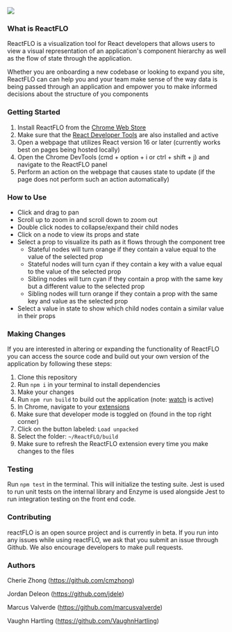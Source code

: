 <img src='/assets/reactb.png'>

### What is ReactFLO
ReactFLO is a visualization tool for React developers that allows users to view a visual representation of an application's component hierarchy as well as the flow of state through the application.

Whether you are onboarding a new codebase or looking to expand you site, ReactFLO can can help you and your team make sense of the way data is being passed through an application and empower you to make informed decisions about the structure of you components

### Getting Started
1. Install ReactFLO from the [Chrome Web Store](https://developer.chrome.com/webstore/publish)
1. Make sure that the [React Developer Tools](https://chrome.google.com/webstore/detail/react-developer-tools/fmkadmapgofadopljbjfkapdkoienihi?hl=en) are also installed and active
1. Open a webpage that utilizes React version 16 or later (currently works best on pages being hosted locally)
1. Open the Chrome DevTools (cmd + option + i or ctrl + shift + j) and navigate to the ReactFLO panel
1. Perform an action on the webpage that causes state to update (if the page does not perform such an action automatically)

### How to Use
* Click and drag to pan
* Scroll up to zoom in and scroll down to zoom out
* Double click nodes to collapse/expand their child nodes
* Click on a node to view its props and state
* Select a prop to visualize its path as it flows through the component tree
  * Stateful nodes will turn orange if they contain a value equal to the value of the selected prop
  * Stateful nodes will turn cyan if they contain a key with a value equal to the value of the selected prop
  * Sibling nodes will turn cyan if they contain a prop with the same key but a different value to the selected prop
  * Sibling nodes will turn orange if they contain a prop with the same key and value as the selected prop
* Select a value in state to show which child nodes contain a similar value in their props

### Making Changes
If you are interested in altering or expanding the functionality of ReactFLO you can access the source code and build out your own version of the application by following these steps:
1. Clone this repository
1. Run `npm i` in your terminal to install dependencies
1. Make your changes
1. Run `npm run build` to build out the application (note: [watch](https://webpack.js.org/configuration/watch/) is active)
1. In Chrome, navigate to your [extensions](chrome://extensions/)
1. Make sure that developer mode is toggled on (found in the top right corner)
1. Click on the button labeled: `Load unpacked`
1. Select the folder: `~/ReactFLO/build`
1. Make sure to refresh the ReactFLO extension every time you make changes to the files

### Testing
Run `npm test` in the terminal. This will initialize the testing suite. Jest is used to run unit tests on the internal library and Enzyme is used alongside Jest to run integration testing on the front end code.

### Contributing
reactFLO is an open source project and is currently in beta. If you run into any issues while using reactFLO, we ask that you submit an issue through Github. We also encourage developers to make pull requests.

### Authors
Cherie Zhong (https://github.com/cmzhong)

Jordan Deleon (https://github.com/jdele)

Marcus Valverde (https://github.com/marcusvalverde)

Vaughn Hartling (https://github.com/VaughnHartling)
